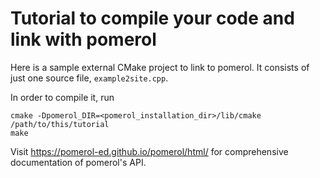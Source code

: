 # Tutorial to compile your code and link with pomerol

Here is a sample external CMake project to link to pomerol.
It consists of just one source file, `example2site.cpp`.

In order to compile it, run

```shell
cmake -Dpomerol_DIR=<pomerol_installation_dir>/lib/cmake /path/to/this/tutorial
make
```

Visit https://pomerol-ed.github.io/pomerol/html/ for comprehensive documentation
of pomerol's API.
